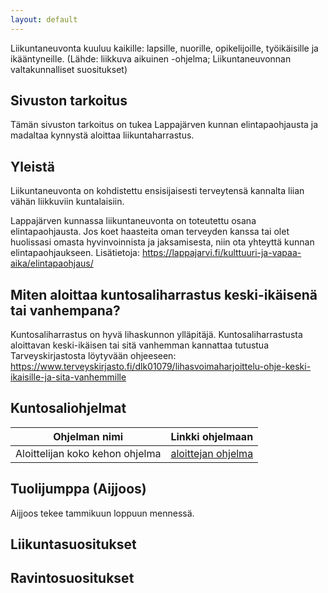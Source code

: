 ```yaml
---
layout: default
---
```


Liikuntaneuvonta kuuluu kaikille: lapsille, nuorille, opikelijoille, työikäisille ja ikääntyneille. (Lähde: liikkuva aikuinen -ohjelma; Liikuntaneuvonnan valtakunnalliset suositukset)

## Sivuston tarkoitus
Tämän sivuston tarkoitus on tukea Lappajärven kunnan elintapaohjausta ja madaltaa kynnystä aloittaa liikuntaharrastus.

## Yleistä
Liikuntaneuvonta on kohdistettu ensisijaisesti terveytensä kannalta liian vähän liikkuviin kuntalaisiin.

Lappajärven kunnassa liikuntaneuvonta on toteutettu osana elintapaohjausta. Jos koet haasteita oman terveyden kanssa tai olet huolissasi omasta hyvinvoinnista ja jaksamisesta, niin ota yhteyttä kunnan elintapaohjaukseen. Lisätietoja: https://lappajarvi.fi/kulttuuri-ja-vapaa-aika/elintapaohjaus/

## Miten aloittaa kuntosaliharrastus keski-ikäisenä tai vanhempana?

Kuntosaliharrastus on hyvä lihaskunnon ylläpitäjä. Kuntosaliharrastusta aloittavan keski-ikäisen tai sitä vanhemman kannattaa tutustua Tarveyskirjastosta löytyvään ohjeeseen: https://www.terveyskirjasto.fi/dlk01079/lihasvoimaharjoittelu-ohje-keski-ikaisille-ja-sita-vanhemmille

## Kuntosaliohjelmat
 
| Ohjelman nimi | Linkki ohjelmaan |
|----|----|
| Aloittelijan koko kehon ohjelma | [aloittejan ohjelma](https://www.sportyplanner.fi/#!/programs/588091/view/TnhbKiVZvlPaID7aEPlHQmFURuEJMJLz)|
## Tuolijumppa (Aijjoos)
Aijjoos tekee tammikuun loppuun mennessä.

## Liikuntasuositukset

## Ravintosuositukset




